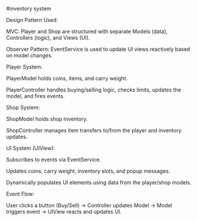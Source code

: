 #inventory system

Design Pattern Used:

MVC: Player and Shop are structured with separate Models (data), Controllers (logic), and Views (UI).

Observer Pattern: EventService is used to update UI views reactively based on model changes.

Player System:

PlayerModel holds coins, items, and carry weight.

PlayerController handles buying/selling logic, checks limits, updates the model, and fires events.

Shop System:

ShopModel holds shop inventory.

ShopController manages item transfers to/from the player and inventory updates.

UI System (UIView):

Subscribes to events via EventService.

Updates coins, carry weight, inventory slots, and popup messages.

Dynamically populates UI elements using data from the player/shop models.

Event Flow:

User clicks a button (Buy/Sell) → Controller updates Model → Model triggers event → UIView reacts and updates UI.
